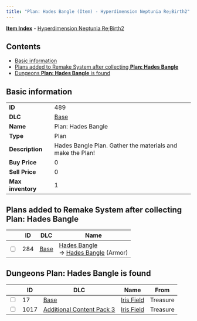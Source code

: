 ```yaml
---
title: "Plan: Hades Bangle (Item) - Hyperdimension Neptunia Re;Birth2"
---
```


[**Item Index**](/neptunia/rb2/item/index.html) - [Hyperdimension Neptunia Re;Birth2](/neptunia/rb2)

## Contents

- [Basic information](#basic-information)
- [Plans added to Remake System after collecting **Plan: Hades Bangle**](#plans-added-to-remake-system-after-collecting-plan-hades-bangle)
- [Dungeons **Plan: Hades Bangle** is found](#dungeons-plan-hades-bangle-is-found)

## Basic information

|   |   |
| -- | -- |
| **ID** | 489 |
| **DLC** | [Base](/neptunia/rb2/dlc/0-base.html) |
| **Name** | Plan: Hades Bangle |
| **Type** | Plan |
| **Description** | Hades Bangle Plan. Gather the materials and make the Plan! |
| **Buy Price** | 0 |
| **Sell Price** | 0 |
| **Max inventory** | 1 |

## Plans added to Remake System after collecting **Plan: Hades Bangle**

|    | ID | DLC | Name |
| -- | -- | --- | ---- |
| <input type="checkbox" id="rb2-remake-0-284" class="trackbox" /> | 284 | [Base](/neptunia/rb2/dlc/0-base.html) | [Hades Bangle](/neptunia/rb2/remake/0-284-hades-bangle.html)<br />→ [Hades Bangle](/neptunia/rb2/item/0-1638-hades-bangle.html) (Armor) |

## Dungeons **Plan: Hades Bangle** is found

|    | ID | DLC | Name | From |
| -- | -- | --- | ---- | ---- |
| <input type="checkbox" id="rb2-dungeon-0-17" class="trackbox" /> | 17 | [Base](/neptunia/rb2/dlc/0-base.html) | [Iris Field](/neptunia/rb2/dungeon/0-17-iris-field.html) | Treasure |
| <input type="checkbox" id="rb2-dungeon-5-1017" class="trackbox" /> | 1017 | [Additional Content Pack 3](/neptunia/rb2/dlc/5-pack3.html) | [Iris Field](/neptunia/rb2/dungeon/5-1017-iris-field.html) | Treasure |